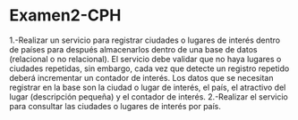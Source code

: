 # Examen2-CPH
1.-Realizar un servicio para registrar ciudades o lugares de interés dentro de países para después almacenarlos dentro de una base de datos (relacional o no relacional). El servicio debe validar que no haya lugares o ciudades repetidas, sin embargo, cada vez que detecte un registro repetido deberá incrementar un contador de interés. Los datos que se necesitan registrar en la base son la ciudad o lugar de interés, el país, el atractivo del lugar (descripción pequeña) y el contador de interés.  2.-Realizar el servicio para consultar las ciudades o lugares de interés por país.
